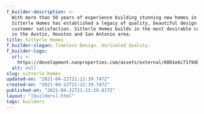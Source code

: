 ```yaml
---
f_builder-description: >-
  With more than 50 years of experience building stunning new homes in Texas,
  Sitterle Homes has established a legacy of quality, beautiful design and
  customer satisfaction. Sitterle Homes builds in the most desirable communities
  in the Austin, Houston and San Antonio area.
title: Sitterle Homes
f_builder-slogan: Timeless Design. Unrivaled Quality.
f_builder-logo:
  url: >-
    https://development.nanproperties.com/assets/external/6081e6c71f9db931c27f7629_6077bf41fcff118bf7a9451a_6034716a5401asitterle-logo2.png
  alt: null
slug: sitterle-homes
updated-on: "2021-04-22T21:12:39.747Z"
created-on: "2021-04-22T21:12:39.747Z"
published-on: "2021-04-22T21:13:29.827Z"
layout: "[builders].html"
tags: builders
---
```

